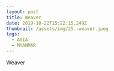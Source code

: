 ```yaml
---
layout: post
title: Weaver
date: 2019-10-22T15:22:15.249Z
thumbnail: /assets/img/25.-weaver.jpeg
tags:
  - ASIA
  - MYANMAR
---
```

Weaver
